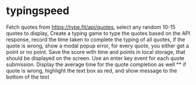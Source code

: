 # typingspeed
Fetch quotes from https://type.fit/api/quotes, select any random 10-15 quotes to display,
Create a typing game to type the quotes based on the API response, record the time taken
to complete the typing of all quotes, if the quote is wrong, show a modal popup error, for
every quote, you either get a point or no point. Save the score with time and points in local
storage, that should be displayed on the screen. Use an enter key event for each quote submission.
Display the average time for the quote completion as well
** if quote is wrong, highlight the text box as red, and show message to the bottom of the text